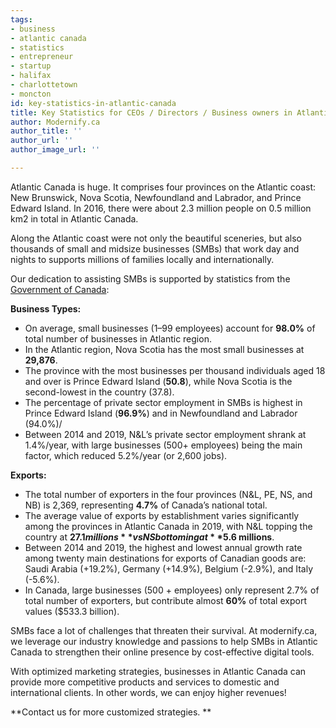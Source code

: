 ```yaml
---
tags:
- business
- atlantic canada
- statistics
- entrepreneur
- startup
- halifax
- charlottetown
- moncton
id: key-statistics-in-atlantic-canada
title: Key Statistics for CEOs / Directors / Business owners in Atlantic Canada (2021)
author: Modernify.ca
author_title: ''
author_url: ''
author_image_url: ''

---
```

Atlantic Canada is huge. It comprises four provinces on the Atlantic coast: New Brunswick, Nova Scotia, Newfoundland and Labrador, and Prince Edward Island. In 2016, there were about 2.3 million people on 0.5 million km2 in total in Atlantic Canada.

Along the Atlantic coast were not only the beautiful sceneries, but also thousands of small and midsize businesses (SMBs) that work day and nights to supports millions of families locally and internationally.

Our dedication to assisting SMBs is supported by statistics from the [Government of Canada](https://www.ic.gc.ca/eic/site/061.nsf/eng/h_03126.html):

**Business Types:**

* On average, small businesses (1–99 employees) account for **98.0%** of total number of businesses in Atlantic region.
* In the Atlantic region, Nova Scotia has the most small businesses at **29,876**.
* The province with the most businesses per thousand individuals aged 18 and over is Prince Edward Island (**50.8**), while Nova Scotia is the second-lowest in the country (37.8).
* The percentage of private sector employment in SMBs is highest in Prince Edward Island (**96.9%**) and in Newfoundland and Labrador (94.0%)/
* Between 2014 and 2019, N&L’s private sector employment shrank at 1.4%/year, with large businesses (500+ employees) being the main factor, which reduced 5.2%/year (or 2,600 jobs).

**Exports:**

* The total number of exporters in the four provinces (N&L, PE, NS, and NB) is 2,369, representing **4.7%** of Canada’s national total.
* The average value of exports by establishment varies significantly among the provinces in Atlantic Canada in 2019, with N&L topping the country at **$27.1 millions** vs NS bottoming at **$5.6 millions**.
* Between 2014 and 2019, the highest and lowest annual growth rate among twenty main destinations for exports of Canadian goods are: Saudi Arabia (+19.2%), Germany (+14.9%), Belgium (-2.9%), and Italy (-5.6%).
* In Canada, large businesses (500 + employees) only represent 2.7% of total number of exporters, but contribute almost **60%** of total export values ($533.3 billion).

SMBs face a lot of challenges that threaten their survival. At modernify.ca, we leverage our industry knowledge and passions to help SMBs in Atlantic Canada to strengthen their online presence by cost-effective digital tools.  

With optimized marketing strategies, businesses in Atlantic Canada can provide more competitive products and services to domestic and international clients. In other words, we can enjoy higher revenues!

**Contact us for more customized strategies. **